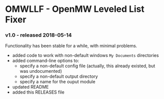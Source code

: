 # OMWLLF - OpenMW Leveled List Fixer

### v1.0 - released 2018-05-14

Functionality has been stable for a while, with minimal problems.

  - added code to work with non-default windows `My Documents` directories
  - added command-line options to:
    - specify a non-default config file (actually, this already existed, but was undocumented)
    - specify a non-default output directory
    - specify a name for the ouput module
  - updated README
  - added this RELEASES file



